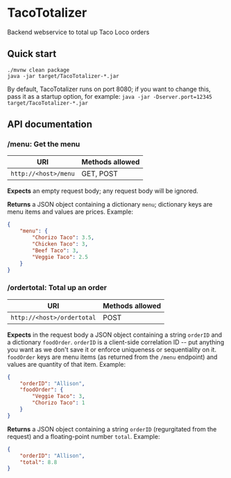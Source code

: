 # TacoTotalizer
Backend webservice to total up Taco Loco orders

## Quick start
```
./mvnw clean package
java -jar target/TacoTotalizer-*.jar
```
<!-- Wow, that was simpler than I expected it to be.-->

By default, TacoTotalizer runs on port 8080; if you want to change this, pass it as a startup option, for example: `java -jar -Dserver.port=12345 target/TacoTotalizer-*.jar`

## API documentation
### /menu: Get the menu

URI | Methods allowed
--- | ---
`http://<host>/menu` | GET, POST

**Expects** an empty request body; any request body will be ignored.

**Returns** a JSON object containing a dictionary `menu`; dictionary keys are menu items and values are prices. Example:

```json
{
    "menu": {
        "Chorizo Taco": 3.5,
        "Chicken Taco": 3,
        "Beef Taco": 3,
        "Veggie Taco": 2.5
    }
}
```

### /ordertotal: Total up an order
URI | Methods allowed
--- | ---
`http://<host>/ordertotal` | POST

**Expects** in the request body a JSON object containing a string `orderID` and a dictionary `foodOrder`. `orderID` is a client-side correlation ID -- put anything you want as we don't save it or enforce uniqueness or sequentiality on it. `foodOrder` keys are menu items (as returned from the `/menu` endpoint) and values are quantity of that item. Example:

```json
{
	"orderID": "Allison",
	"foodOrder": {
		"Veggie Taco": 3,
		"Chorizo Taco": 1
	}
}
```

**Returns** a JSON object containing a string `orderID` (regurgitated from the request) and a floating-point number `total`. Example:

```json
{
    "orderID": "Allison",
    "total": 8.8
}
```
